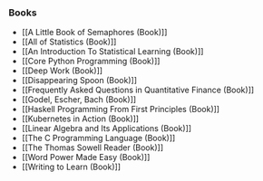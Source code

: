 ### Books
- [[A Little Book of Semaphores (Book)]]
- [[All of Statistics (Book)]]
- [[An Introduction To Statistical Learning (Book)]]
- [[Core Python Programming (Book)]]
- [[Deep Work (Book)]]
- [[Disappearing Spoon (Book)]]
- [[Frequently Asked Questions in Quantitative Finance (Book)]]
- [[Godel, Escher, Bach (Book)]]
- [[Haskell Programming From First Principles (Book)]]
- [[Kubernetes in Action (Book)]]
- [[Linear Algebra and Its Applications (Book)]]
- [[The C Programming Language (Book)]]
- [[The Thomas Sowell Reader (Book)]]
- [[Word Power Made Easy (Book)]]
- [[Writing to Learn (Book)]]
